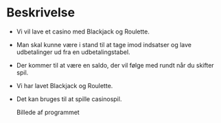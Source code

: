 # Beskrivelse

- Vi vil lave et casino med Blackjack og Roulette.
- Man skal kunne være i stand til at tage imod indsatser og lave udbetalinger ud fra en udbetalingstabel.
- Der kommer til at være en saldo, der vil følge med rundt når du skifter spil.
- Vi har lavet Blackjack og Roulette.
- Det kan bruges til at spille casinospil.

  Billede af programmet
